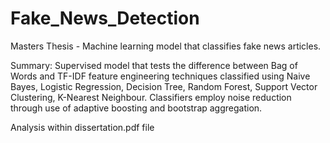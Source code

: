 # Fake_News_Detection
Masters Thesis - Machine learning model that classifies fake news articles. 

Summary:
Supervised model that tests the difference between Bag of Words and TF-IDF feature engineering techniques classified using Naive Bayes, Logistic Regression, Decision Tree, Random Forest, Support Vector Clustering, K-Nearest Neighbour. Classifiers employ noise reduction through use of adaptive boosting and bootstrap aggregation. 

Analysis within dissertation.pdf file
